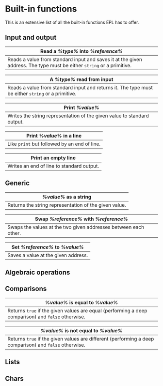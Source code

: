# Built-in functions

This is an extensive list of all the built-in functions EPL has to offer.

## Input and output

| Read a *%type%* into *%reference%* |
| - |
| Reads a value from standard input and saves it at the given address. The type must be either `string` or a primitive. |

| A *%type%* read from input |
| - |
| Reads a value from standard input and returns it. The type must be either `string` or a primitive. |

| Print *%value%* |
| - |
| Writes the string representation of the given value to standard output. |

| Print *%value%* in a line |
| - |
| Like `print` but followed by an end of line. |

| Print an empty line |
| - |
| Writes an end of line to standard output. |

## Generic

| *%value%* as a string |
| -- |
| Returns the string representation of the given value. |

| Swap *%reference%* with *%reference%* |
| - |
| Swaps the values at the two given addresses between each other. |

| Set *%reference%* to *%value%* |
| - |
| Saves a value at the given address. |

## Algebraic operations

## Comparisons

| *%value%* is equal to *%value%* |
| - |
| Returns `true` if the given values are equal (performing a deep comparison) and `false` otherwise. |

| *%value%* is not equal to *%value%* |
| - |
| Returns `true` if the given values are different (performing a deep comparison) and `false` otherwise. |

## Lists

## Chars
